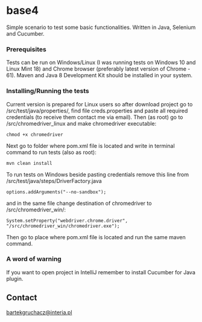 # base4

Simple scenario to test some basic functionalities. Written in Java, Selenium and Cucumber. 

### Prerequisites

Tests can be run on Windows/Linux (I was running tests on Windows 10 and Linux Mint 18) and Chrome browser (preferably latest version of Chrome - 61). 
Maven and Java 8 Development Kit should be installed in your system. 

### Installing/Running the tests

Current version is prepared for Linux users so after download project go to /src/test/java/properties/, find file creds.properties and paste all required credentials (to receive them contact me via email). 
Then (as root) go to /src/chromedriver_linux and make chromedriver executable:

```
chmod +x chromedriver
```

Next go to folder where pom.xml file is located and write in terminal command to run tests (also as root):

```
mvn clean install
```

To run tests on Windows beside pasting credentials remove this line from /src/test/java/steps/DriverFactory.java

```
options.addArguments("--no-sandbox");
```

and in the same file change destination of chromedriver to /src/chromedriver_win/:

```
System.setProperty("webdriver.chrome.driver", "/src/chromedriver_win/chromedriver.exe");
```

Then go to place where pom.xml file is located and run the same maven command.

### A word of warning
If you want to open project in IntelliJ remember to install Cucumber for Java plugin.

## Contact
bartekgruchacz@interia.pl
